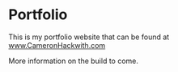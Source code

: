 # Portfolio

This is my portfolio website that can be found at www.CameronHackwith.com

More information on the build to come.


